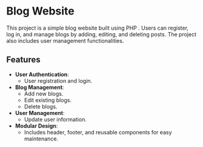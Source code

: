 # Blog Website

This project is a simple blog website built using PHP . Users can register, log in, and manage blogs by adding, editing, and deleting posts. The project also includes user management functionalities.

## Features

- **User Authentication**: 
  - User registration and login.
- **Blog Management**:
  - Add new blogs.
  - Edit existing blogs.
  - Delete blogs.
- **User Management**:
  - Update user information.
- **Modular Design**:
  - Includes header, footer, and reusable components for easy maintenance.
